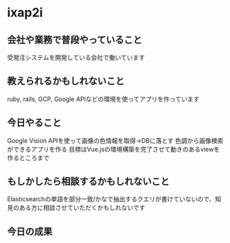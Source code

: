 # ixap2i

## 会社や業務で普段やっていること
受発注システムを開発している会社で働いています

## 教えられるかもしれないこと
ruby, rails, GCP, Google APIなどの環境を使ってアプリを作っています

## 今日やること
Google Vision APIを使って画像の色情報を取得→DBに落とす
色調から画像検索ができるアプリを作る
目標はVue.jsの環境構築を完了させて動きのあるviewを作るところまで


## もしかしたら相談するかもしれないこと

Elasticsearchの単語を部分一致/かなで抽出するクエリが書けていないので、知見のある方に相談させていただくかもしれないです

## 今日の成果
